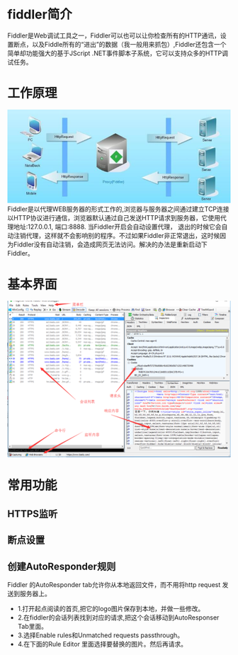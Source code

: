 # fiddler简介
Fiddler是Web调试工具之一，Fiddler可以也可以让你检查所有的HTTP通讯，设置断点，以及Fiddle所有的“进出”的数据（我一般用来抓包）,Fiddler还包含一个简单却功能强大的基于JScript .NET事件脚本子系统，它可以支持众多的HTTP调试任务。

# 工作原理

![](/assets/947566-f51654e6f0018748.jpg)
Fiddler是以代理WEB服务器的形式工作的,浏览器与服务器之间通过建立TCP连接以HTTP协议进行通信，浏览器默认通过自己发送HTTP请求到服务器，它使用代理地址:127.0.0.1, 端口:8888. 当Fiddler开启会自动设置代理， 退出的时候它会自动注销代理，这样就不会影响别的程序。不过如果Fiddler非正常退出，这时候因为Fiddler没有自动注销，会造成网页无法访问。解决的办法是重新启动下Fiddler。

# 基本界面

![](/assets/基本界面.png)

# 常用功能

## HTTPS监听
## 断点设置
## 创建AutoResponder规则
Fiddler 的AutoResponder tab允许你从本地返回文件，而不用将http request 发送到服务器上。
* 1.打开起点阅读的首页,把它的logo图片保存到本地，并做一些修改。
* 2.在fiddler的会话列表找到对应的请求,把这个会话移动到AutoResponser Tab里面。
* 3.选择Enable rules和Unmatched requests passthrough。
* 4.在下面的Rule Editor 里面选择要替换的图片。然后再请求。


